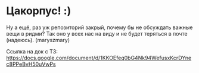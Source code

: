 
# Цакорпус! :)

Ну а ещё, раз уж репозиторий закрый, почему бы не обсуждать важные вещи в ридми?
Так оно у всех нас на виду и не будет теряться в почте (надеюсь). (maryszmary)

Ссылка на док с ТЗ: https://docs.google.com/document/d/1KKOEfeq0bG4Nk94WefusxKcrDYnec8PPeBvH50uVwPs

